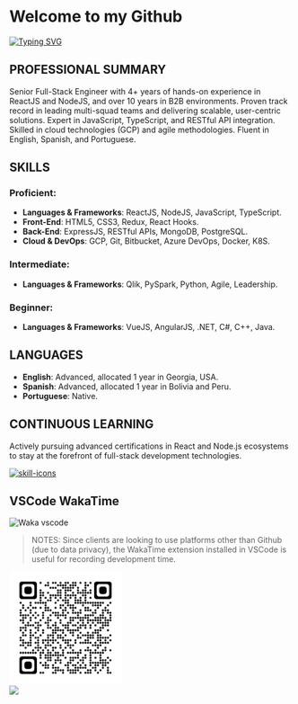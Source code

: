 # Welcome to my Github

[![Typing SVG](https://readme-typing-svg.demolab.com/?lines=ReactJS;NodeJS;Python;AI+and+LLM;English+and+Spanish;but+also+Portuguese+and+some+French;Scan+QR+Code;Add+me+on+LinkedIn)](https://github.com/jeferson-franco)

## PROFESSIONAL SUMMARY

Senior Full-Stack Engineer with 4+ years of hands-on experience in ReactJS and NodeJS, and over 10 years in B2B environments. Proven track record in leading multi-squad teams and delivering scalable, user-centric solutions. Expert in JavaScript, TypeScript, and RESTful API integration. Skilled in cloud technologies (GCP) and agile methodologies. Fluent in English, Spanish, and Portuguese.

## SKILLS

### Proficient:
-	**Languages & Frameworks**: ReactJS, NodeJS, JavaScript, TypeScript.
-	**Front-End**: HTML5, CSS3, Redux, React Hooks.
-	**Back-End**: ExpressJS, RESTful APIs, MongoDB, PostgreSQL.
-	**Cloud & DevOps**: GCP, Git, Bitbucket, Azure DevOps, Docker, K8S.

### Intermediate:
-	**Languages & Frameworks**: Qlik, PySpark, Python, Agile, Leadership.

### Beginner:
-	**Languages & Frameworks**: VueJS, AngularJS, .NET, C#, C++, Java.

## LANGUAGES

- **English**: Advanced, allocated 1 year in Georgia, USA.
- **Spanish**: Advanced, allocated 1 year in Bolivia and Peru.
- **Portuguese**: Native.

## CONTINUOUS LEARNING

Actively pursuing advanced certifications in React and Node.js ecosystems to stay at the
forefront of full-stack development technologies.

<p align="left">
  <a href="https://skillicons.dev">
    <img src="https://skillicons.dev/icons?i=git,js,kubernetes,linux,materialui,nodejs,py,react,sass,vscode&perline=6&theme=light" alt="skill-icons" title="git, js, kubernetes, linux, materialui, nodejs, py, react, sass, vscode"/>
  </a>
</p>

## VSCode WakaTime

![Waka vscode](https://wakatime.com/share/@328ec2d1-7a5b-47b2-8ff2-1d3c2f9fa1a9/ae7a4b23-a486-4c32-9402-e4147d7dfac8.svg)

> NOTES: Since clients are looking to use platforms other than Github (due to data privacy), the WakaTime extension installed in VSCode is useful for recording development time.

<img src="./qrcode.png" alt="qrcode-linkedin" min-width="200rem" max-width="200rem" width="200rem" align="justify" onerror="this.onerror=null; this.src='./qrcode.svg';">

<div dir="auto">
  <a href="https://github.com/jeferson-franco"></a>
  <a href="https://www.linkedin.com/in/jefersonfranco/" alt="jefe-linkedin">
    <img style="max-width: 100%;" src="https://img.shields.io/badge/-Linkedin-6610F2?style=for-the-badge&logo=Linkedin&logoColor=FFFFFF&link=https://www.linkedin.com/in/jefersonfranco/">
  </a>
</div>
